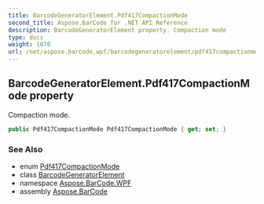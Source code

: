 ```yaml
---
title: BarcodeGeneratorElement.Pdf417CompactionMode
second_title: Aspose.BarCode for .NET API Reference
description: BarcodeGeneratorElement property. Compaction mode
type: docs
weight: 1070
url: /net/aspose.barcode.wpf/barcodegeneratorelement/pdf417compactionmode/
---
```

## BarcodeGeneratorElement.Pdf417CompactionMode property

Compaction mode.

```csharp
public Pdf417CompactionMode Pdf417CompactionMode { get; set; }
```

### See Also

* enum [Pdf417CompactionMode](../../../aspose.barcode.generation/pdf417compactionmode/)
* class [BarcodeGeneratorElement](../)
* namespace [Aspose.BarCode.WPF](../../barcodegeneratorelement/)
* assembly [Aspose.BarCode](../../../)


